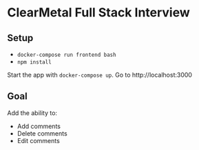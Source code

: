 # ClearMetal Full Stack Interview

## Setup

* `docker-compose run frontend bash`
* `npm install`

Start the app with `docker-compose up`. Go to http://localhost:3000

## Goal

Add the ability to:
* Add comments
* Delete comments
* Edit comments
